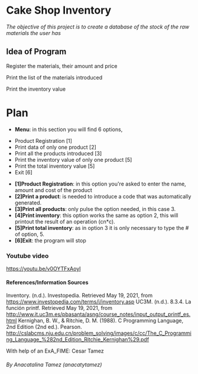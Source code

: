 # Cake Shop Inventory

_The objective of this project is to create a database of the stock of the raw materials the user has_

## Idea of Program 

Register the materials, their amount and price

Print the list of the materials introduced

Print the inventory value 

# Plan
* **Menu**: in this section you will find 6 options, 
- Product Registration [1]
- Print data of only one product [2]
- Print all the products introduced [3]
- Print the inventory value of only one product  [5]
- Print the total inventory value [5]
- Exit [6]

* **[1]Product Registration**: in this option you're asked to enter the name, amount and cost of the product
* **[2]Print a product**: is needed to introduce a code that was automatically generated.
* **[3]Print all products**: only pulse the option needed, in this case 3.
* **[4]Print inventory**: this option works the same as option 2, this will printout the result of an operation (cn*c).
* **[5]Print total inventory**: as in option 3 it is only necessary to type the # of option, 5.
* **[6]Exit**: the program will stop

### Youtube video
https://youtu.be/v0OYTFxAoyI

#### References/Information Sources
Inventory. (n.d.). Investopedia. Retrieved May 19, 2021, from https://www.investopedia.com/terms/i/inventory.asp
UC3M. (n.d.). 8.3.4. La función printf. Retrieved May 19, 2021, from http://www.it.uc3m.es/pbasanta/asng/course_notes/input_output_printf_es.html
Kernighan, B. W., & Ritchie, D. M. (1988). C Programming Language, 2nd Edition (2nd ed.). Pearson. http://cslabcms.nju.edu.cn/problem_solving/images/c/cc/The_C_Programming_Language_%282nd_Edition_Ritchie_Kernighan%29.pdf

With help of an ExA_FIME: Cesar Tamez

###### By Anacatalina Tamez (anacatytamez)



